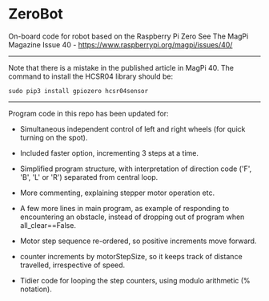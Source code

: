 # ZeroBot
On-board code for robot based on the Raspberry Pi Zero
See The MagPi Magazine Issue 40 - https://www.raspberrypi.org/magpi/issues/40/

------------------------------------------------------------------

Note that there is a mistake in the published article in MagPi 40.
The command to install the HCSR04 library should be:

    sudo pip3 install gpiozero hcsr04sensor

------------------------------------------------------------------



Program code in this repo has been updated for:

* Simultaneous independent control of left and right wheels (for quick turning on the spot).

* Included faster option, incrementing 3 steps at a time.

* Simplified program structure, with interpretation of direction code ('F', 'B', 'L' or 'R')
separated from central loop.

* More commenting, explaining stepper motor operation etc.

* A few more lines in main program, as example of responding to encountering an obstacle, instead of dropping out of program when all_clear==False.

* Motor step sequence re-ordered, so positive increments move forward.

* counter increments by motorStepSize, so it keeps track of distance travelled, irrespective of speed.

* Tidier code for looping the step counters, using modulo arithmetic (% notation).
